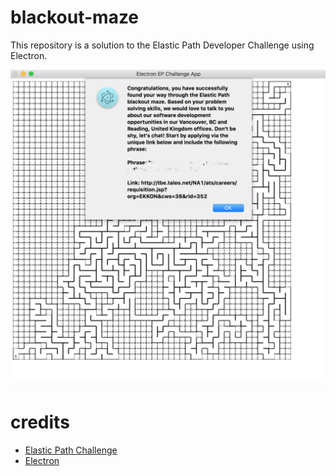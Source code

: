 # blackout-maze

This repository is a solution to the Elastic Path Developer Challenge using Electron.

![solution](https://github.com/jcurlier/blackout-maze/blob/master/solution.png)

# credits

* [Elastic Path Challenge](http://www.epdeveloperchallenge.com/)
* [Electron](http://electron.atom.io/)
